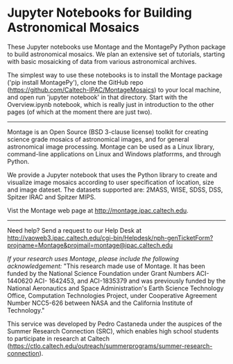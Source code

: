 Jupyter Notebooks for Building Astronomical Mosaics 
===================================================

These Jupyter notebooks use Montage and the MontagePy Python package to build astronomical mosaics.  We plan an extensive set of tutorials, starting with basic mosaicking of data from various astronomical archives.

The simplest way to use these notebooks is to install the Montage package ('pip install MontagePy'), clone the GitHub repo (https://github.com/Caltech-IPAC/MontageMosaics) to your local machine, and open run 'jupyter notebook' in that directory.  Start with the Overview.ipynb notebook, which is really just in introduction to the other pages (of which at the moment there are just two).

-------------------------------------------------------------

Montage  is an Open Source (BSD 3-clause license) toolkit for creating science grade mosaics of astronomical images, and for general astronomical image processing.  Montage can be used as a Linux library, command-line applications on Linux and Windows platforrms, and through Python.

We provide a Jupyter notebook that uses  the Python library to  create and visualize image mosaics according to user specification of location, size and image dateset. The datasets supported are: 2MASS, WISE, SDSS, DSS, Spitzer IRAC and Spitzer MIPS. 

Vist the Montage web page at http://montage.ipac.caltech.edu. 

-------------------------------------------------------------

Need help? Send a request to our Help Desk at http://vaoweb3.ipac.caltech.edu/cgi-bin/Helpdesk/nph-genTicketForm?projname=Montage&projmail=montage@ipac.caltech.edu

 *If your research uses Montage, please include the following acknowledgement:* "This research made use of Montage. It has been funded by the National Science  Foundation under Grant Numbers ACI-1440620 ACI- 1642453, and ACI-1835379 and was previously funded by  the National Aeronautics and Space Administration's Earth Science  Technology Office, Computation Technologies Project, under Cooperative  Agreement Number NCC5-626 between NASA and the California Institute of  Technology."

This service was developed by Pedro Castaneda under the auspices of the Summer Research Connection (SRC), which enables high school students to participate in research at Caltech
(https://ctlo.caltech.edu/outreach/summerprograms/summer-research-connection).


